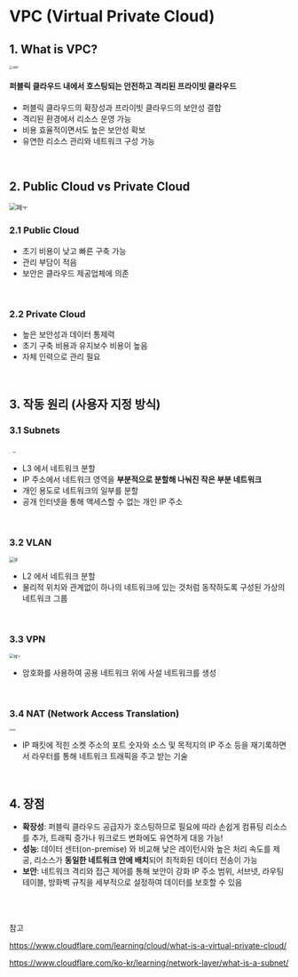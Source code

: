 # VPC (Virtual Private Cloud)

## 1. What is VPC?

<img src="https://cf-assets.www.cloudflare.com/slt3lc6tev37/4Tn2beFlmE1Xa8nt6ddphE/c6e9e80aaa3e975dcc798b8e0329949a/virtual-private-cloud.svg" alt="vpn" style="zoom:40%;" />

####  퍼블릭 클라우드 내에서 호스팅되는 안전하고 격리된 프라이빗 클라우드

- 퍼블릭 클라우드의 확장성과 프라이빗 클라우드의 보안성 결합
- 격리된 환경에서 리소스 운영 가능
- 비용 효율적이면서도 높은 보안성 확보
- 유연한 리소스 관리와 네트워크 구성 가능

<br/>

## 2.  Public Cloud vs Private Cloud

<img src="https://www.datamation.com/wp-content/uploads/2020/12/private-vs-public-cloud-computing_5fcea7aca19de.jpeg" alt="페ㅜ" style="zoom:80%;" />

### 2.1  Public Cloud

- 초기 비용이 낮고 빠른 구축 가능
- 관리 부담이 적음
- 보안은 클라우드 제공업체에 의존

<br/>

### 2.2  Private Cloud

- 높은 보안성과 데이터 통제력
- 초기 구축 비용과 유지보수 비용이 높음
- 자체 인력으로 관리 필요

<br/>

## 3. 작동 원리 (사용자 지정 방식)

### 3.1 Subnets



<img src="https://cf-assets.www.cloudflare.com/slt3lc6tev37/2pBqIHUTSlxI7EW9XZPKf3/551ab3390ab9ab86fee15c73fd245f6c/subnet-diagram.svg" alt="d" style="zoom:10%;" />

<img src="https://assets.gcore.pro/blog/what-is-a-subnet-how-subnetting-works/what-is-a-subnet-how-subnetting-works-3.png" alt="d" style="zoom:20%;" />

- L3 에서 네트워크 분할 
- IP 주소에서 네트워크 영역을 **부분적으로 분할해 나눠진 작은 부분 네트워크**
- 개인 용도로 네트워크의 일부를 분할
- 공개 인터넷을 통해 액세스할 수 없는 개인 IP 주소

<br/>

### 3.2 VLAN

<img src="https://www.fibermall.com/blog/wp-content/uploads/2023/01/VLAN-based-on-ports-e1673424252499.png" alt="d" style="zoom:60%;" />

- L2 에서 네트워크 분할
- 물리적 위치와 관계없이 하나의 네트워크에 있는 것처럼 동작하도록 구성된 가상의 네트워크 그룹

<br/>

### 3.3 VPN

<img src="https://cdn.adtidy.org/public/Adguard/Website/Images/seo/ko/how_vpn_2.jpg" alt="페ㅜ" style="zoom:50%;" />

- 암호화를 사용하여 공용 네트워크 위에 사설 네트워크를 생성

<br/>

### 3.4 NAT (Network Access Translation)

<img src="https://upload.wikimedia.org/wikipedia/commons/thumb/c/c7/NAT_Concept-en.svg/1920px-NAT_Concept-en.svg.png" alt="nat" style="zoom:30%;" />

- IP 패킷에 적힌 소켓 주소의 포트 숫자와 소스 및 목적지의 IP 주소 등을 재기록하면서 라우터를 통해 네트워크 트래픽을 주고 받는 기술

<br/>

## 4. 장점

- **확장성**:
  퍼블릭 클라우드 공급자가 호스팅하므로 필요에 따라 손쉽게 컴퓨팅 리소스를 추가, 트래픽 증가나 워크로드 변화에도 유연하게 대응 가능!
- **성능**:
  데이터 센터(on-premise) 와 비교해 낮은 레이턴시와 높은 처리 속도를 제공, 리소스가 **동일한 네트워크 안에 배치**되어 최적화된 데이터 전송이 가능
- **보안**:
  네트워크 격리와 접근 제어를 통해 보안이 강화
  IP 주소 범위, 서브넷, 라우팅 테이블, 방화벽 규칙을 세부적으로 설정하여 데이터를 보호할 수 있음

<br/>



<br/>

참고

https://www.cloudflare.com/learning/cloud/what-is-a-virtual-private-cloud/

https://www.cloudflare.com/ko-kr/learning/network-layer/what-is-a-subnet/